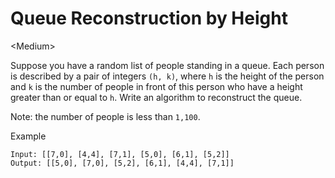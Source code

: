 # Queue Reconstruction by Height

\<Medium>

Suppose you have a random list of people standing in a queue. Each person is
described by a pair of integers `(h, k)`, where `h` is the height of the person
and `k` is the number of people in front of this person who have a height
greater than or equal to `h`. Write an algorithm to reconstruct the queue.

Note: the number of people is less than `1,100`.

Example

```
Input: [[7,0], [4,4], [7,1], [5,0], [6,1], [5,2]]
Output: [[5,0], [7,0], [5,2], [6,1], [4,4], [7,1]]
```
